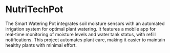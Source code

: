 # NutriTechPot
The Smart Watering Pot integrates soil moisture sensors with an automated irrigation system for optimal plant watering. It features a mobile app for real-time monitoring of moisture levels and water tank status, with refill notifications. This project automates plant care, making it easier to maintain healthy plants with minimal effort.
